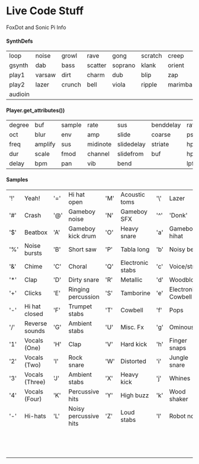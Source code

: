 # Live Code Stuff
FoxDot and Sonic Pi Info

#### SynthDefs

|        |              |              |               |               |               |               |             |             |             |
|---------------|--------------|--------------|---------------|---------------|---------------|---------------|-------------|-------------|-------------|
|    loop       |    noise     |    growl     |    rave       |    gong       |    scratch    |    creep      |    feel     |    pluck    |    pulse    |
|    gsynth     |    dab       |    bass      |    scatter    |    soprano    |    klank      |    orient     |    glass    |    spark    |    saw      |
|    play1      |    varsaw    |    dirt      |    charm      |    dub        |    blip       |    zap        |    soft     |    fuzz     |    snick    |
|    play2      |    lazer     |    crunch    |    bell       |    viola      |    ripple     |    marimba    |    quin     |    bug      |    twang    |
|    audioin    |              |              |               |               |               |               |             |             |             |

#### Player.get_attributes())

|              |               |              |                |                  |                 |              |               |                |               |
|--------------|---------------|--------------|----------------|------------------|-----------------|--------------|---------------|----------------|---------------|
|    degree    |    buf        |    sample    |    rate        |    sus           |    benddelay    |    rate      |    lpr        |    chop        |    cut        |
|    oct       |    blur       |    env       |    amp         |    slide         |    coarse       |    pshift    |    swell      |    tremolo     |    room       |
|    freq      |    amplify    |    sus       |    midinote    |    slidedelay    |    striate      |    hpf       |    bpf        |    beat_dur    |    mix        |
|    dur       |    scale      |    fmod      |    channel     |    slidefrom     |    buf          |    hpr       |    bpr        |    echo        |    formant    |
|    delay     |    bpm        |    pan       |    vib         |    bend          |                 |    lpf       |    bpnoise    |    echotime    |    shape      |

#### Samples

|           |                      |           |                             |           |                        |            |                          |           |                       |
|-----------|----------------------|-----------|-----------------------------|-----------|------------------------|------------|--------------------------|-----------|-----------------------|
|    '!'    |    Yeah!             |    '='    |    Hi hat open              |    'M'    |    Acoustic toms       |    '\\'    |    Lazer                 |    'm'    |    808 toms           |
|    '#'    |    Crash             |    '@'    |    Gameboy noise            |    'N'    |    Gameboy SFX         |    '^'     |    'Donk'                |    'n'    |    Noise              |
|    '$'    |    Beatbox           |    'A'    |    Gameboy kick drum        |    'O'    |    Heavy snare         |    'a'     |    Gameboy hihat         |    'o'    |    Snare drum         |
|    '%'    |    Noise bursts      |    'B'    |    Short saw                |    'P'    |    Tabla long          |    'b'     |    Noisy beep            |    'p'    |    Tabla              |
|    '&'    |    Chime             |    'C'    |    Choral                   |    'Q'    |    Electronic stabs    |    'c'     |    Voice/string          |    'q'    |    Ambient stabs      |
|    '*'    |    Clap              |    'D'    |    Dirty snare              |    'R'    |    Metallic            |    'd'     |    Woodblock             |    'r'    |    Metal              |
|    '+'    |    Clicks            |    'E'    |    Ringing percussion       |    'S'    |    Tamborine           |    'e'     |    Electronic Cowbell    |    's'    |    Shaker             |
|    '-'    |    Hi hat closed     |    'F'    |    Trumpet stabs            |    'T'    |    Cowbell             |    'f'     |    Pops                  |    't'    |    Rimshot            |
|    '/'    |    Reverse sounds    |    'G'    |    Ambient stabs            |    'U'    |    Misc. Fx            |    'g'     |    Ominous               |    'u'    |    Soft snare         |
|    '1'    |    Vocals (One)      |    'H'    |    Clap                     |    'V'    |    Hard kick           |    'h'     |    Finger snaps          |    'v'    |    Soft kick          |
|    '2'    |    Vocals (Two)      |    'I'    |    Rock snare               |    'W'    |    Distorted           |    'i'     |    Jungle snare          |    'w'    |    Dub hits           |
|    '3'    |    Vocals (Three)    |    'J'    |    Ambient stabs            |    'X'    |    Heavy kick          |    'j'     |    Whines                |    'x'    |    Bass drum          |
|    '4'    |    Vocals (Four)     |    'K'    |    Percussive hits          |    'Y'    |    High buzz           |    'k'     |    Wood shaker           |    'y'    |    Percussive hits    |
|    '-'    |    Hi-hats           |    'L'    |    Noisy percussive hits    |    'Z'    |    Loud stabs          |    'l'     |    Robot noise           |    'z'    |    Scratch            |
|           |                      |           |                             |           |                        |            |                          |    | Hangdrum           |
|           |                      |           |                             |           |                        |            |                          |    '~'    |    Ride cymbal        |
|           |                      |           |                             |           |                        |            |                          |           |                       |
